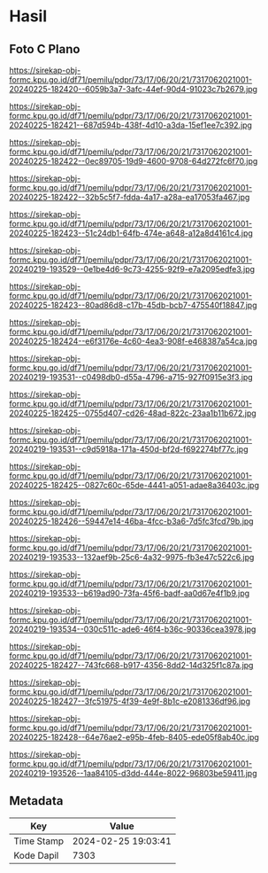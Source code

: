 # Hasil

## Foto C Plano

https://sirekap-obj-formc.kpu.go.id/df71/pemilu/pdpr/73/17/06/20/21/7317062021001-20240225-182420--6059b3a7-3afc-44ef-90d4-91023c7b2679.jpg

https://sirekap-obj-formc.kpu.go.id/df71/pemilu/pdpr/73/17/06/20/21/7317062021001-20240225-182421--687d594b-438f-4d10-a3da-15ef1ee7c392.jpg

https://sirekap-obj-formc.kpu.go.id/df71/pemilu/pdpr/73/17/06/20/21/7317062021001-20240225-182422--0ec89705-19d9-4600-9708-64d272fc6f70.jpg

https://sirekap-obj-formc.kpu.go.id/df71/pemilu/pdpr/73/17/06/20/21/7317062021001-20240225-182422--32b5c5f7-fdda-4a17-a28a-ea17053fa467.jpg

https://sirekap-obj-formc.kpu.go.id/df71/pemilu/pdpr/73/17/06/20/21/7317062021001-20240225-182423--51c24db1-64fb-474e-a648-a12a8d4161c4.jpg

https://sirekap-obj-formc.kpu.go.id/df71/pemilu/pdpr/73/17/06/20/21/7317062021001-20240219-193529--0e1be4d6-9c73-4255-92f9-e7a2095edfe3.jpg

https://sirekap-obj-formc.kpu.go.id/df71/pemilu/pdpr/73/17/06/20/21/7317062021001-20240225-182423--80ad86d8-c17b-45db-bcb7-475540f18847.jpg

https://sirekap-obj-formc.kpu.go.id/df71/pemilu/pdpr/73/17/06/20/21/7317062021001-20240225-182424--e6f3176e-4c60-4ea3-908f-e468387a54ca.jpg

https://sirekap-obj-formc.kpu.go.id/df71/pemilu/pdpr/73/17/06/20/21/7317062021001-20240219-193531--c0498db0-d55a-4796-a715-927f0915e3f3.jpg

https://sirekap-obj-formc.kpu.go.id/df71/pemilu/pdpr/73/17/06/20/21/7317062021001-20240225-182425--0755d407-cd26-48ad-822c-23aa1b11b672.jpg

https://sirekap-obj-formc.kpu.go.id/df71/pemilu/pdpr/73/17/06/20/21/7317062021001-20240219-193531--c9d5918a-171a-450d-bf2d-f692274bf77c.jpg

https://sirekap-obj-formc.kpu.go.id/df71/pemilu/pdpr/73/17/06/20/21/7317062021001-20240225-182425--0827c60c-65de-4441-a051-adae8a36403c.jpg

https://sirekap-obj-formc.kpu.go.id/df71/pemilu/pdpr/73/17/06/20/21/7317062021001-20240225-182426--59447e14-46ba-4fcc-b3a6-7d5fc3fcd79b.jpg

https://sirekap-obj-formc.kpu.go.id/df71/pemilu/pdpr/73/17/06/20/21/7317062021001-20240219-193533--132aef9b-25c6-4a32-9975-fb3e47c522c6.jpg

https://sirekap-obj-formc.kpu.go.id/df71/pemilu/pdpr/73/17/06/20/21/7317062021001-20240219-193533--b619ad90-73fa-45f6-badf-aa0d67e4f1b9.jpg

https://sirekap-obj-formc.kpu.go.id/df71/pemilu/pdpr/73/17/06/20/21/7317062021001-20240219-193534--030c511c-ade6-46f4-b36c-90336cea3978.jpg

https://sirekap-obj-formc.kpu.go.id/df71/pemilu/pdpr/73/17/06/20/21/7317062021001-20240225-182427--743fc668-b917-4356-8dd2-14d325f1c87a.jpg

https://sirekap-obj-formc.kpu.go.id/df71/pemilu/pdpr/73/17/06/20/21/7317062021001-20240225-182427--3fc51975-4f39-4e9f-8b1c-e2081336df96.jpg

https://sirekap-obj-formc.kpu.go.id/df71/pemilu/pdpr/73/17/06/20/21/7317062021001-20240225-182428--64e76ae2-e95b-4feb-8405-ede05f8ab40c.jpg

https://sirekap-obj-formc.kpu.go.id/df71/pemilu/pdpr/73/17/06/20/21/7317062021001-20240219-193526--1aa84105-d3dd-444e-8022-96803be59411.jpg


## Metadata

| Key        | Value               |
| ---------- | ------------------- |
| Time Stamp | 2024-02-25 19:03:41 |
| Kode Dapil | 7303                |



